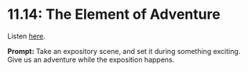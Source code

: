# 11.14: The Element of Adventure 

Listen [here](http://www.writingexcuses.com/2016/04/03/11-14-the-element-of-adventure/). 

**Prompt:** Take an expository scene, and set it during something exciting. Give us an adventure while the exposition happens.
